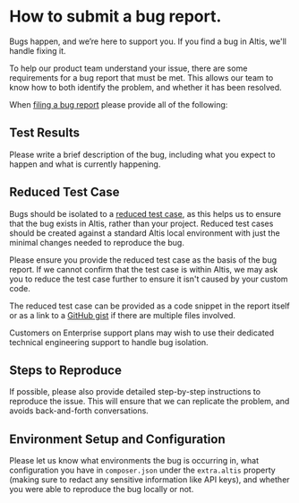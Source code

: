 # How to submit a bug report.

Bugs happen, and we’re here to support you. If you find a bug in Altis, we'll handle fixing it.

To help our product team understand your issue, there are some requirements for a bug report that must be met. This allows our team to know how to both identify the problem, and whether it has been resolved.

When [filing a bug report](./getting-help-with-altis.md) please provide all of the following:

## Test Results

Please write a brief description of the bug, including what you expect to happen and what is currently happening.

## Reduced Test Case

Bugs should be isolated to a [reduced test case](https://css-tricks.com/reduced-test-cases/), as this helps us to ensure that the bug exists in Altis, rather than your project. Reduced test cases should be created against a standard Altis local environment with just the minimal changes needed to reproduce the bug.

Please ensure you provide the reduced test case as the basis of the bug report. If we cannot confirm that the test case is within Altis, we may ask you to reduce the test case further to ensure it isn't caused by your custom code.

The reduced test case can be provided as a code snippet in the report itself or as a link to a [GitHub gist](https://gist.github.com/) if there are multiple files involved.

Customers on Enterprise support plans may wish to use their dedicated technical engineering support to handle bug isolation.

## Steps to Reproduce

If possible, please also provide detailed step-by-step instructions to reproduce the issue. This will ensure that we can replicate the problem, and avoids back-and-forth conversations.

## Environment Setup and Configuration

Please let us know what environments the bug is occurring in, what configuration you have in `composer.json` under the `extra.altis` property (making sure to redact any sensitive information like API keys), and whether you were able to reproduce the bug locally or not.
